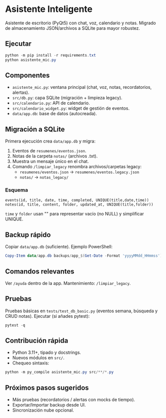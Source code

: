 # Asistente Inteligente

Asistente de escritorio (PyQt5) con chat, voz, calendario y notas. Migrado de almacenamiento JSON/archivos a SQLite para mayor robustez.

## Ejecutar
```powershell
python -m pip install -r requirements.txt
python asistente_mic.py
```

## Componentes
- `asistente_mic.py`: ventana principal (chat, voz, notas, recordatorios, alertas).
- `src/db.py`: capa SQLite (migración + limpieza legacy).
- `src/calendario.py`: API de calendario.
- `src/calendario_widget.py`: widget de gestión de eventos.
- `data/app.db`: base de datos (autocreada).

## Migración a SQLite
Primera ejecución crea `data/app.db` y migra:
1. Eventos de `resumenes/eventos.json`.
2. Notas de la carpeta `notas/` (archivos .txt).
3. Muestra un mensaje único en el chat.
4. Comando `/limpiar_legacy` renombra archivos/carpetas legacy:
	- `resumenes/eventos.json` → `resumenes/eventos.legacy.json`
	- `notas/` → `notas_legacy/`

### Esquema
```
events(id, title, date, time, completed, UNIQUE(title,date,time))
notes(id, title, content, folder, updated_at, UNIQUE(title,folder))
```
`time` y `folder` usan "" para representar vacío (no NULL) y simplificar UNIQUE.

## Backup rápido
Copiar `data/app.db` (suficiente). Ejemplo PowerShell:
```powershell
Copy-Item data/app.db backups/app_$(Get-Date -Format 'yyyyMMdd_HHmmss').db
```

## Comandos relevantes
Ver `/ayuda` dentro de la app. Mantenimiento: `/limpiar_legacy`.

## Pruebas
Pruebas básicas en `tests/test_db_basic.py` (eventos semana, búsqueda y CRUD notas).
Ejecutar (si añades pytest):
```powershell
pytest -q
```

## Contribución rápida
- Python 3.11+, tipado y docstrings.
- Nuevos módulos en `src/`.
- Chequeo sintaxis:
```powershell
python -m py_compile asistente_mic.py src/**/*.py
```

## Próximos pasos sugeridos
- Más pruebas (recordatorios / alertas con mocks de tiempo).
- Exportar/Importar backup desde UI.
- Sincronización nube opcional.
